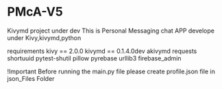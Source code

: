 # PMcA-V5
Kivymd project under dev
This is Personal Messaging chat APP develope under Kivy,kivymd,python


requirements
  kivy == 2.0.0
  kivymd == 0.1.4.0dev
  akivymd
  requests
  shortuuid
  pytest-shutil
  pillow
  pyrebase
  urllib3
  firebase_admin
  
 !Important
 Before running the main.py file please create profile.json file in json_Files Folder
 
